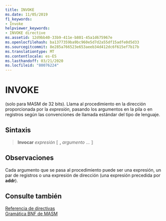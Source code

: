 ```yaml
---
title: INVOKE
ms.date: 11/05/2019
f1_keywords:
- Invoke
helpviewer_keywords:
- INVOKE directive
ms.assetid: 12d9bb40-33b9-411e-b801-45a1d675967e
ms.openlocfilehash: ba1377359ba9bc960e5d7d2a55df15adfe0d5d33
ms.sourcegitcommit: 8e285a766523e653aeeb34d412dc6f615ef7b17b
ms.translationtype: MT
ms.contentlocale: es-ES
ms.lasthandoff: 03/21/2020
ms.locfileid: "80076224"
---
```

# <a name="invoke"></a>INVOKE

(solo para MASM de 32 bits). Llama al procedimiento en la dirección proporcionada por la *expresión*, pasando los argumentos en la pila o en registros según las convenciones de llamada estándar del tipo de lenguaje.

## <a name="syntax"></a>Sintaxis

> **Invocar** *expresión* ⟦ __,__ *argumento* ... ⟧

## <a name="remarks"></a>Observaciones

Cada argumento que se pasa al procedimiento puede ser una expresión, un par de registros o una expresión de dirección (una expresión precedida por **addr**).

## <a name="see-also"></a>Consulte también

[Referencia de directivas](directives-reference.md)\
[Gramática BNF de MASM](masm-bnf-grammar.md)
